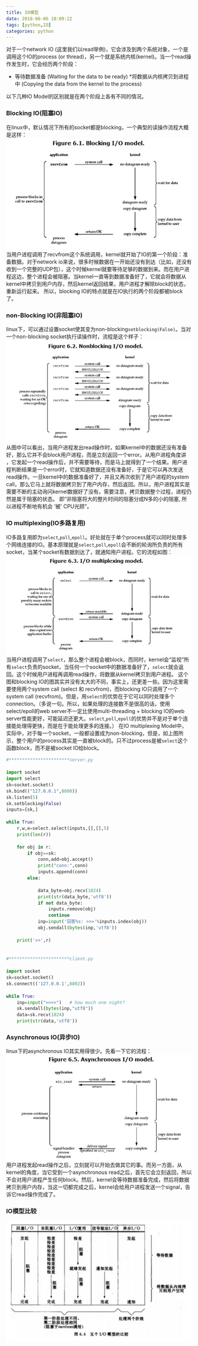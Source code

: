 ```yaml
---
title: IO模型
date: 2018-06-06 10:09:22
tags: [python,IO]
categories: python
---
```


对于一个network IO (这里我们以read举例)，它会涉及到两个系统对象，一个是调用这个IO的process (or thread)，另一个就是系统内核(kernel)。当一个read操作发生时，它会经历两个阶段：
*	等待数据准备 (Waiting for the data to be ready)
  *将数据从内核拷贝到进程中 (Copying the data from the kernel to the process)

以下几种IO Model的区别就是在两个阶段上各有不同的情况。

### Blocking IO(阻塞IO)
在linux中，默认情况下所有的socket都是blocking，一个典型的读操作流程大概是这样：
<img src='/img/IO模型/Blocking IO.jpg' alt = 'Blocking_IO'>
当用户进程调用了recvfrom这个系统调用，kernel就开始了IO的第一个阶段：准备数据。对于network io来说，很多时候数据在一开始还没有到达（比如，还没有收到一个完整的UDP包），这个时候kernel就要等待足够的数据到来。而在用户进程这边，整个进程会被阻塞。当kernel一直等到数据准备好了，它就会将数据从kernel中拷贝到用户内存，然后kernel返回结果，用户进程才解除block的状态，重新运行起来。
所以，blocking IO的特点就是在IO执行的两个阶段都被block了。
### non-Blocking IO(非阻塞IO)
linux下，可以通过设置socket使其变为non-blocking`setblocking(False)`。当对一个non-blocking socket执行读操作时，流程是这个样子：
<img src='/img/IO模型/non-Blocking IO.jpg' alt = 'non-Blocking_IO'>
从图中可以看出，当用户进程发出read操作时，如果kernel中的数据还没有准备好，那么它并不会block用户进程，而是立刻返回一个error。从用户进程角度讲 ，它发起一个read操作后，并不需要等待，而是马上就得到了一个结果。用户进程判断结果是一个error时，它就知道数据还没有准备好，于是它可以再次发送read操作。一旦kernel中的数据准备好了，并且又再次收到了用户进程的system call，那么它马上就将数据拷贝到了用户内存，然后返回。所以，用户进程其实是需要不断的主动询问kernel数据好了没有。需要注意，拷贝数据整个过程，进程仍然是属于阻塞的状态。
即”非阻塞将大的整片时间的阻塞分成N多的小的阻塞, 所以进程不断地有机会 ‘被’ CPU光顾”。
### IO multiplexing(IO多路复用)
IO多路复用即为`select`,`poll`,`epoll`。好处就在于单个process就可以同时处理多个网络连接的IO。基本原理就是`select`,`poll`,`epoll`会不断的轮询所负责的所有socket，当某个socket有数据到达了，就通知用户进程。它的流程如图：
<img src='/img/IO模型/IO multiplexing.jpg' alt = 'IO_multiplexing'>
当用户进程调用了`select`，那么整个进程会被block，而同时，kernel会“监视”所有`select`负责的socket，当任何一个socket中的数据准备好了，`select`就会返回。这个时候用户进程再调用read操作，将数据从kernel拷贝到用户进程。
这个图和blocking IO的图其实并没有太大的不同，事实上，还更差一些。因为这里需要使用两个system call (select 和 recvfrom)，而blocking IO只调用了一个system call (recvfrom)。但是，用`select`的优势在于它可以同时处理多个connection。（多说一句。所以，如果处理的连接数不是很高的话，使用select/epoll的web server不一定比使用multi-threading + blocking IO的web server性能更好，可能延迟还更大。`select`,`poll`,`epoll`的优势并不是对于单个连接能处理得更快，而是在于能处理更多的连接。）
在IO multiplexing Model中，实际中，对于每一个socket，一般都设置成为non-blocking，但是，如上图所示，整个用户的process其实是一直被block的。只不过process是被`select`这个函数block，而不是被socket IO给block。
```python
#***********************server.py

import socket
import select
sk=socket.socket()
sk.bind(("127.0.0.1",8800))
sk.listen(5)
sk.setblocking(False)
inputs=[sk,]

while True:
    r,w,e=select.select(inputs,[],[],5)
    print(len(r))

    for obj in r:
        if obj==sk:
            conn,add=obj.accept()
            print("conn:",conn)
            inputs.append(conn)
        else:

            data_byte=obj.recv(1024)
            print(str(data_byte,'utf8'))
            if not data_byte:
                inputs.remove(obj)
                continue
            inp=input('回答%s: >>>'%inputs.index(obj))
            obj.sendall(bytes(inp,'utf8'))

    print('>>',r)


#***********************client.py

import socket
sk=socket.socket()
sk.connect(('127.0.0.1',8802))

while True:
    inp=input(">>>>")   # how much one night?
    sk.sendall(bytes(inp,"utf8"))
    data=sk.recv(1024)
    print(str(data,'utf8'))
```
### Asynchronous IO(异步IO)
linux下的asynchronous IO其实用得很少。先看一下它的流程：
<img src='/img/IO模型/Asynchronous IO.jpg' alt = 'Asynchronous _IO'>
用户进程发起read操作之后，立刻就可以开始去做其它的事。而另一方面，从kernel的角度，当它受到一个asynchronous read之后，首先它会立刻返回，所以不会对用户进程产生任何block。然后，kernel会等待数据准备完成，然后将数据拷贝到用户内存，当这一切都完成之后，kernel会给用户进程发送一个signal，告诉它read操作完成了。
### IO模型比较
<img src='/img/IO模型/compare IO models.jpg' alt = 'compare IO models'>